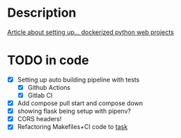 # Description

[Article about setting up... dockerized python web projects](https://darklab8.github.io/darklab_article_docker_python/)

# TODO in code

- [x] Setting up auto building pipeline with tests
    - [x] Github Actions
    - [x] Gitlab CI
- [x] Add compose pull start and compose down
- [x] showing flask being setup with pipenv?
- [x] CORS headers!
- [x] Refactoring Makefiles+CI code to [task](https://taskfile.dev/)
